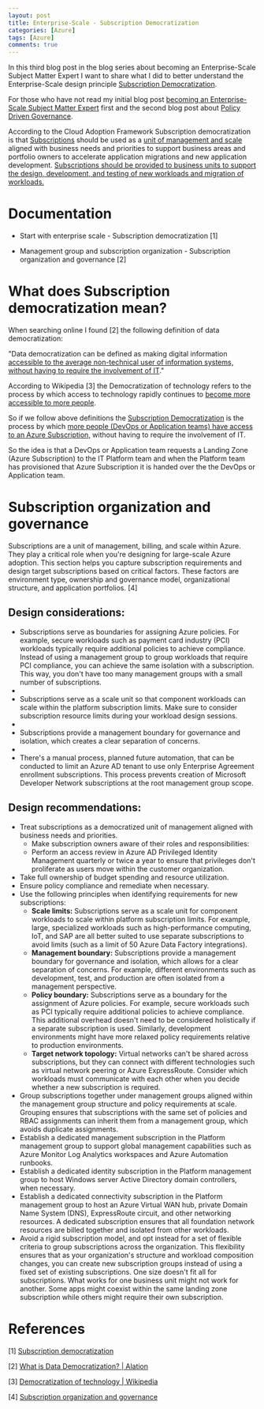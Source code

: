 ```yaml
---
layout: post
title: Enterprise-Scale - Subscription Democratization
categories: [Azure]
tags: [Azure]
comments: true
---
```


In this third blog post in the blog series about becoming an Enterprise-Scale Subject Matter Expert I want to share what I did to better understand the Enterprise-Scale design principle <u>Subscription Democratization</u>.

For those who have not read my initial blog post [becoming an Enterprise-Scale Subject Matter Expert](https://stefanstranger.github.io/2020/08/28/BecomingAnEnterpriseScaleSME/) first and the second blog post about [Policy Driven Governance](https://stefanstranger.github.io/2020/08/28/EnterpriseScalePolicyDrivenGovernance/).

According to the Cloud Adoption Framework Subscription democratization is that <u>Subscriptions</u> should be used as a <u>unit of management and scale</u> aligned with business needs and priorities to support business areas and portfolio owners to accelerate application migrations and new application development. <u>Subscriptions should be provided to business units to support the design, development, and testing of new workloads and migration of workloads.</u>

# Documentation

* Start with enterprise scale - Subscription democratization [1]

* Management group and subscription organization - Subscription organization and governance [2]

# What does Subscription democratization mean?

When searching online I found [2] the following definition of data democratization:

"Data democratization can be defined as making digital information <u>accessible to the average non-technical user of information systems, without having to require the involvement of IT</u>."

According to Wikipedia [3] the Democratization of technology refers to the process by which access to technology rapidly continues to <u>become more accessible to more people</u>.

So if we follow above definitions the <u>Subscription Democratization</u> is the process by which <u>more people (DevOps or Application teams) have access to an Azure Subscription</u>, without having to require the involvement of IT.

So the idea is that a DevOps or Application team requests a Landing Zone (Azure Subscription) to the IT Platform team and when the Platform team has provisioned that Azure Subscription it is handed over the the DevOps or Application team.

# Subscription organization and governance
 
Subscriptions are a unit of management, billing, and scale within Azure. They play a critical role when you're designing for large-scale Azure adoption. This section helps you capture subscription requirements and design target subscriptions based on critical factors. These factors are environment type, ownership and governance model, organizational structure, and application portfolios. [4]

## Design considerations:

* Subscriptions serve as boundaries for assigning Azure policies. For example, secure workloads such as payment card industry (PCI) workloads typically require additional policies to achieve compliance. Instead of using a management group to group workloads that require PCI compliance, you can achieve the same isolation with a subscription. This way, you don't have too many management groups with a small number of subscriptions.
* 
* Subscriptions serve as a scale unit so that component workloads can scale within the platform subscription limits. Make sure to consider subscription resource limits during your workload design sessions.
* 
* Subscriptions provide a management boundary for governance and isolation, which creates a clear separation of concerns.
* 
* There's a manual process, planned future automation, that can be conducted to limit an Azure AD tenant to use only Enterprise Agreement enrollment subscriptions. This process prevents creation of Microsoft Developer Network subscriptions at the root management group scope.

## Design recommendations:

* Treat subscriptions as a democratized unit of management aligned with business needs and priorities.
    * Make subscription owners aware of their roles and responsibilities:
    * Perform an access review in Azure AD Privileged Identity Management quarterly or twice a year to ensure that privileges don't proliferate as users move within the customer organization.
* Take full ownership of budget spending and resource utilization.
* Ensure policy compliance and remediate when necessary.
* Use the following principles when identifying requirements for new subscriptions:
    * **Scale limits:** Subscriptions serve as a scale unit for component workloads to scale within platform subscription limits. For example, large, specialized workloads such as high-performance computing, IoT, and SAP are all better suited to use separate subscriptions to avoid limits (such as a limit of 50 Azure Data Factory integrations).
    * **Management boundary:** Subscriptions provide a management boundary for governance and isolation, which allows for a clear separation of concerns. For example, different environments such as development, test, and production are often isolated from a management perspective.
    * **Policy boundary:** Subscriptions serve as a boundary for the assignment of Azure policies. For example, secure workloads such as PCI typically require additional policies to achieve compliance. This additional overhead doesn't need to be considered holistically if a separate subscription is used. Similarly, development environments might have more relaxed policy requirements relative to production environments.
    * **Target network topology:** Virtual networks can't be shared across subscriptions, but they can connect with different technologies such as virtual network peering or Azure ExpressRoute. Consider which workloads must communicate with each other when you decide whether a new subscription is required.
* Group subscriptions together under management groups aligned within the management group structure and policy requirements at scale. Grouping ensures that subscriptions with the same set of policies and RBAC assignments can inherit them from a management group, which avoids duplicate assignments.
* Establish a dedicated management subscription in the Platform management group to support global management capabilities such as Azure Monitor Log Analytics workspaces and Azure Automation runbooks.
* Establish a dedicated identity subscription in the Platform management group to host Windows server Active Directory domain controllers, when necessary.
* Establish a dedicated connectivity subscription in the Platform management group to host an Azure Virtual WAN hub, private Domain Name System (DNS), ExpressRoute circuit, and other networking resources. A dedicated subscription ensures that all foundation network resources are billed together and isolated from other workloads.
* Avoid a rigid subscription model, and opt instead for a set of flexible criteria to group subscriptions across the organization. This flexibility ensures that as your organization's structure and workload composition changes, you can create new subscription groups instead of using a fixed set of existing subscriptions. One size doesn't fit all for subscriptions. What works for one business unit might not work for another. Some apps might coexist within the same landing zone subscription while others might require their own subscription.



# References

[1] [Subscription democratization](https://docs.microsoft.com/en-us/azure/cloud-adoption-framework/ready/enterprise-scale/design-principles?branch#subscription-democratization)

[2] [What is Data Democratization? | Alation](https://www.alation.com/what-is-data-democratization/)

[3] [Democratization of technology | Wikipedia](https://en.wikipedia.org/wiki/Democratization_of_technology)

[4] [Subscription organization and governance](https://docs.microsoft.com/en-us/azure/cloud-adoption-framework/ready/enterprise-scale/management-group-and-subscription-organization#subscription-organization-and-governance)